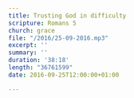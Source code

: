 ```yaml
---
title: Trusting God in difficulty
scripture: Romans 5
church: grace
file: "/2016/25-09-2016.mp3"
excerpt: ''
summary: ''
duration: '38:18'
length: "36761599"
date: 2016-09-25T12:00:00+01:00

---
```

